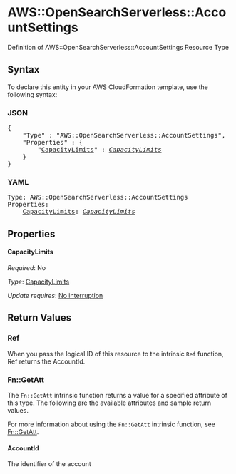 # AWS::OpenSearchServerless::AccountSettings

Definition of AWS::OpenSearchServerless::AccountSettings Resource Type

## Syntax

To declare this entity in your AWS CloudFormation template, use the following syntax:

### JSON

<pre>
{
    "Type" : "AWS::OpenSearchServerless::AccountSettings",
    "Properties" : {
        "<a href="#capacitylimits" title="CapacityLimits">CapacityLimits</a>" : <i><a href="capacitylimits.md">CapacityLimits</a></i>
    }
}
</pre>

### YAML

<pre>
Type: AWS::OpenSearchServerless::AccountSettings
Properties:
    <a href="#capacitylimits" title="CapacityLimits">CapacityLimits</a>: <i><a href="capacitylimits.md">CapacityLimits</a></i>
</pre>

## Properties

#### CapacityLimits

_Required_: No

_Type_: <a href="capacitylimits.md">CapacityLimits</a>

_Update requires_: [No interruption](https://docs.aws.amazon.com/AWSCloudFormation/latest/UserGuide/using-cfn-updating-stacks-update-behaviors.html#update-no-interrupt)

## Return Values

### Ref

When you pass the logical ID of this resource to the intrinsic `Ref` function, Ref returns the AccountId.

### Fn::GetAtt

The `Fn::GetAtt` intrinsic function returns a value for a specified attribute of this type. The following are the available attributes and sample return values.

For more information about using the `Fn::GetAtt` intrinsic function, see [Fn::GetAtt](https://docs.aws.amazon.com/AWSCloudFormation/latest/UserGuide/intrinsic-function-reference-getatt.html).

#### AccountId

The identifier of the account

